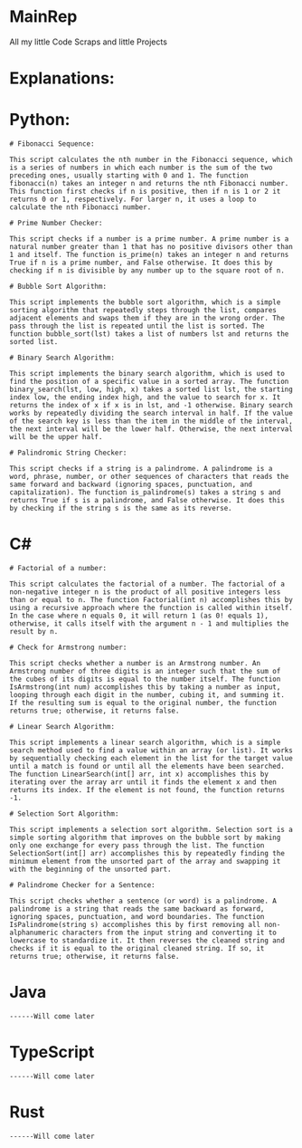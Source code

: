 # MainRep
All my little Code Scraps and little Projects
# Explanations:  
# Python:

    # Fibonacci Sequence:

    This script calculates the nth number in the Fibonacci sequence, which is a series of numbers in which each number is the sum of the two preceding ones, usually starting with 0 and 1. The function fibonacci(n) takes an integer n and returns the nth Fibonacci number. This function first checks if n is positive, then if n is 1 or 2 it returns 0 or 1, respectively. For larger n, it uses a loop to calculate the nth Fibonacci number.

    # Prime Number Checker:

    This script checks if a number is a prime number. A prime number is a natural number greater than 1 that has no positive divisors other than 1 and itself. The function is_prime(n) takes an integer n and returns True if n is a prime number, and False otherwise. It does this by checking if n is divisible by any number up to the square root of n.

    # Bubble Sort Algorithm:

    This script implements the bubble sort algorithm, which is a simple sorting algorithm that repeatedly steps through the list, compares adjacent elements and swaps them if they are in the wrong order. The pass through the list is repeated until the list is sorted. The function bubble_sort(lst) takes a list of numbers lst and returns the sorted list.

    # Binary Search Algorithm:

    This script implements the binary search algorithm, which is used to find the position of a specific value in a sorted array. The function binary_search(lst, low, high, x) takes a sorted list lst, the starting index low, the ending index high, and the value to search for x. It returns the index of x if x is in lst, and -1 otherwise. Binary search works by repeatedly dividing the search interval in half. If the value of the search key is less than the item in the middle of the interval, the next interval will be the lower half. Otherwise, the next interval will be the upper half.

    # Palindromic String Checker:

    This script checks if a string is a palindrome. A palindrome is a word, phrase, number, or other sequences of characters that reads the same forward and backward (ignoring spaces, punctuation, and capitalization). The function is_palindrome(s) takes a string s and returns True if s is a palindrome, and False otherwise. It does this by checking if the string s is the same as its reverse.


# C#

    # Factorial of a number:

    This script calculates the factorial of a number. The factorial of a non-negative integer n is the product of all positive integers less than or equal to n. The function Factorial(int n) accomplishes this by using a recursive approach where the function is called within itself. In the case where n equals 0, it will return 1 (as 0! equals 1), otherwise, it calls itself with the argument n - 1 and multiplies the result by n.

    # Check for Armstrong number:

    This script checks whether a number is an Armstrong number. An Armstrong number of three digits is an integer such that the sum of the cubes of its digits is equal to the number itself. The function IsArmstrong(int num) accomplishes this by taking a number as input, looping through each digit in the number, cubing it, and summing it. If the resulting sum is equal to the original number, the function returns true; otherwise, it returns false.

    # Linear Search Algorithm:

    This script implements a linear search algorithm, which is a simple search method used to find a value within an array (or list). It works by sequentially checking each element in the list for the target value until a match is found or until all the elements have been searched. The function LinearSearch(int[] arr, int x) accomplishes this by iterating over the array arr until it finds the element x and then returns its index. If the element is not found, the function returns -1.

    # Selection Sort Algorithm:

    This script implements a selection sort algorithm. Selection sort is a simple sorting algorithm that improves on the bubble sort by making only one exchange for every pass through the list. The function SelectionSort(int[] arr) accomplishes this by repeatedly finding the minimum element from the unsorted part of the array and swapping it with the beginning of the unsorted part.

    # Palindrome Checker for a Sentence:

    This script checks whether a sentence (or word) is a palindrome. A palindrome is a string that reads the same backward as forward, ignoring spaces, punctuation, and word boundaries. The function IsPalindrome(string s) accomplishes this by first removing all non-alphanumeric characters from the input string and converting it to lowercase to standardize it. It then reverses the cleaned string and checks if it is equal to the original cleaned string. If so, it returns true; otherwise, it returns false.

# Java

    ------Will come later

# TypeScript

    ------Will come later

# Rust

    ------Will come later
